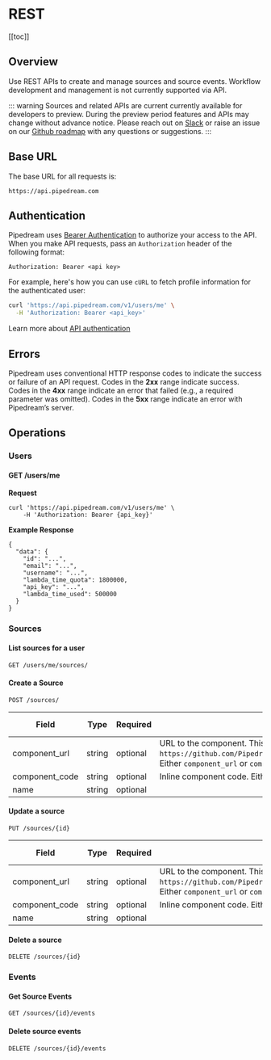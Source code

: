 # REST

[[toc]]

## Overview

Use REST APIs to create and manage sources and source events. Workflow development and management is not currently supported via API.

::: warning
Sources and related APIs are current currently available for developers to preview. During the preview period features and APIs may change without advance notice. Please reach out on [Slack](https://pipedream.com/community) or raise an issue on our [Github roadmap](https://github.com/PipedreamHQ/roadmap) with any questions or suggestions.
:::

## Base URL

The base URL for all requests is:

```text
https://api.pipedream.com
```

## Authentication

Pipedream uses [Bearer Authentication](https://oauth.net/2/bearer-tokens/) to authorize your access to the API. When you make API requests, pass an `Authorization` header of the following format:

```text
Authorization: Bearer <api key>
```

For example, here's how you can use `cURL` to fetch profile information for the authenticated user:

```bash
curl 'https://api.pipedream.com/v1/users/me' \
  -H 'Authorization: Bearer <api_key>'
```

Learn more about [API authentication](/api/auth)

## Errors

Pipedream uses conventional HTTP response codes to indicate the success or failure of an API request. Codes in the **2xx** range indicate success. Codes in the **4xx** range indicate an error that failed (e.g., a required parameter was omitted). Codes in the **5xx** range indicate an error with Pipedream’s server.

<!--
## Rate Limits
The API preview does not currently implement rate limiting of requests.
-->

## Operations

### Users

#### GET /users/me

**Request**

```
curl 'https://api.pipedream.com/v1/users/me' \
    -H 'Authorization: Bearer {api_key}'
```

**Example Response**

```
{
  "data": {
    "id": "...",
    "email": "...",
    "username": "...",
    "lambda_time_quota": 1800000,
    "api_key": "...",
    "lambda_time_used": 500000
  }
}
```

### Sources

#### List sources for a user

```
GET /users/me/sources/
```

#### Create a Source

```
POST /sources/
```

| Field          | Type   | Required | Description                                                                                                                                                                              | Default Value |
| -------------- | ------ | -------- | ---------------------------------------------------------------------------------------------------------------------------------------------------------------------------------------- | ------------- |
| component_url  | string | optional | URL to the component. This may be a Github URL (e.g., `https://github.com/PipedreamHQ/pipedream/blob/master/apps/http/http.js`). Either `component_url` or `component_code` is required. |               |
| component_code | string | optional | Inline component code. Either `component_url` or `component_code` is required.                                                                                                           |               |
| name           | string | optional |                                                                                                                                                                                          |               |

#### Update a source

```
PUT /sources/{id}
```

| Field          | Type   | Required | Description                                                                                                                                                                              | Default Value |
| -------------- | ------ | -------- | ---------------------------------------------------------------------------------------------------------------------------------------------------------------------------------------- | ------------- |
| component_url  | string | optional | URL to the component. This may be a Github URL (e.g., `https://github.com/PipedreamHQ/pipedream/blob/master/apps/http/http.js`). Either `component_url` or `component_code` is required. |               |
| component_code | string | optional | Inline component code. Either `component_url` or `component_code` is required.                                                                                                           |               |
| name           | string | optional |                                                                                                                                                                                          |               |

#### Delete a source

```
DELETE /sources/{id}
```

### Events

#### Get Source Events

```
GET /sources/{id}/events
```

#### Delete source events

```
DELETE /sources/{id}/events
```

<Footer />

